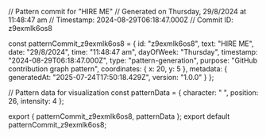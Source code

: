 // Pattern commit for "HIRE ME"
// Generated on Thursday, 29/8/2024 at 11:48:47 am
// Timestamp: 2024-08-29T06:18:47.000Z
// Commit ID: z9exmlk6os8

const patternCommit_z9exmlk6os8 = {
  id: "z9exmlk6os8",
  text: "HIRE ME",
  date: "29/8/2024",
  time: "11:48:47 am",
  dayOfWeek: "Thursday",
  timestamp: "2024-08-29T06:18:47.000Z",
  type: "pattern-generation",
  purpose: "GitHub contribution graph pattern",
  coordinates: {
    x: 20,
    y: 5
  },
  metadata: {
    generatedAt: "2025-07-24T17:50:18.429Z",
    version: "1.0.0"
  }
};

// Pattern data for visualization
const patternData = {
  character: " ",
  position: 26,
  intensity: 4
};

export { patternCommit_z9exmlk6os8, patternData };
export default patternCommit_z9exmlk6os8;
